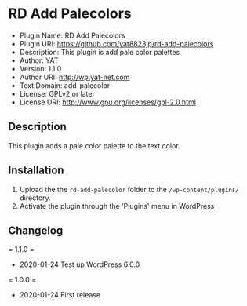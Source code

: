 # RD Add Palecolors

- Plugin Name: RD Add Palecolors
- Plugin URI: https://github.com/yat8823jp/rd-add-palecolors
- Description: This plugin is add pale color palettes
- Author: YAT
- Version: 1.1.0
- Author URI: http://wp.yat-net.com
- Text Domain: add-palecolor
- License: GPLv2 or later
- License URI: http://www.gnu.org/licenses/gpl-2.0.html

## Description

This plugin adds a pale color palette to the text color.

## Installation

1. Upload the the `rd-add-palecolor` folder to the `/wp-content/plugins/` directory.
2. Activate the plugin through the 'Plugins' menu in WordPress

## Changelog

= 1.1.0 =
* 2020-01-24 Test up WordPress 6.0.0

= 1.0.0 =

* 2020-01-24 First release
